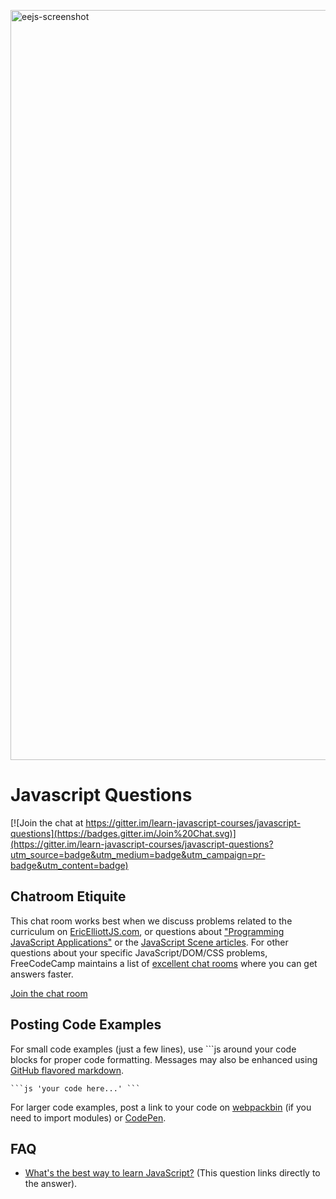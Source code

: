<a href="https://ericelliottjs.com"><img width="1200" alt="eejs-screenshot" src="https://cloud.githubusercontent.com/assets/364727/8510925/133262fa-22bd-11e5-8741-2fbd1194cebb.png"></a>

Javascript Questions
====================

[![Join the chat at https://gitter.im/learn-javascript-courses/javascript-questions](https://badges.gitter.im/Join%20Chat.svg)](https://gitter.im/learn-javascript-courses/javascript-questions?utm_source=badge&utm_medium=badge&utm_campaign=pr-badge&utm_content=badge)

## Chatroom Etiquite

This chat room works best when we discuss problems related to the curriculum on [EricElliottJS.com](https://ericelliottjs.com), or questions about ["Programming JavaScript Applications"](http://pjabook.com) or the [JavaScript Scene articles](https://medium.com/javascript-scene). For other questions about your specific JavaScript/DOM/CSS problems, FreeCodeCamp maintains a list of [excellent chat rooms](https://gitter.im/FreeCodeCamp/home) where you can get answers faster.

[Join the chat room](https://gitter.im/learn-javascript-courses/javascript-questions)

## Posting Code Examples

For small code examples (just a few lines), use &grave;&grave;&grave;js around your code blocks for proper code formatting. Messages may also be enhanced using [GitHub flavored markdown](https://help.github.com/articles/github-flavored-markdown).

<code><pre>&grave;&grave;&grave;js
'your code here...'
&grave;&grave;&grave;
</pre></code>

For larger code examples, post a link to your code on [webpackbin](https://www.webpackbin.com/) (if you need to import modules) or [CodePen](https://codepen.io/).


## FAQ

* [What's the best way to learn JavaScript?](https://medium.com/javascript-scene/learn-javascript-b631a4af11f2) (This question links directly to the answer).
